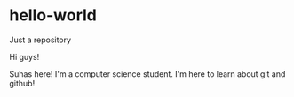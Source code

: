 # hello-world
Just a repository

Hi guys!

Suhas here!
I'm a computer science student.
I'm here to learn about git and github!
